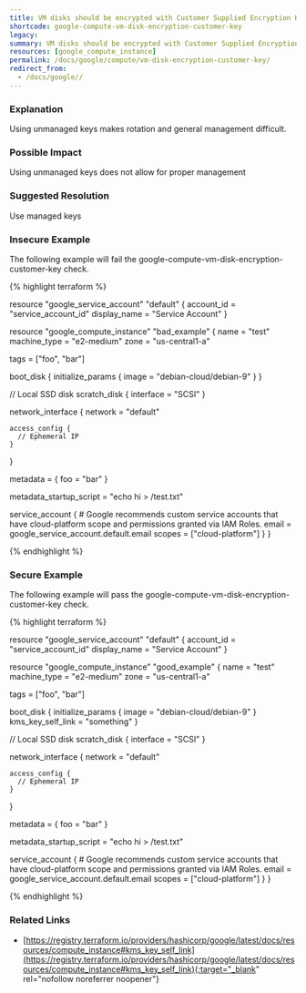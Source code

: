 ```yaml
---
title: VM disks should be encrypted with Customer Supplied Encryption Keys
shortcode: google-compute-vm-disk-encryption-customer-key
legacy: 
summary: VM disks should be encrypted with Customer Supplied Encryption Keys 
resources: [google_compute_instance] 
permalink: /docs/google/compute/vm-disk-encryption-customer-key/
redirect_from: 
  - /docs/google//
---
```


### Explanation

Using unmanaged keys makes rotation and general management difficult.

### Possible Impact
Using unmanaged keys does not allow for proper management

### Suggested Resolution
Use managed keys 


### Insecure Example

The following example will fail the google-compute-vm-disk-encryption-customer-key check.

{% highlight terraform %}

resource "google_service_account" "default" {
  account_id   = "service_account_id"
  display_name = "Service Account"
}

resource "google_compute_instance" "bad_example" {
  name         = "test"
  machine_type = "e2-medium"
  zone         = "us-central1-a"

  tags = ["foo", "bar"]

  boot_disk {
    initialize_params {
      image = "debian-cloud/debian-9"
    }
  }

  // Local SSD disk
  scratch_disk {
    interface = "SCSI"
  }

  network_interface {
    network = "default"

    access_config {
      // Ephemeral IP
    }
  }

  metadata = {
    foo = "bar"
  }

  metadata_startup_script = "echo hi > /test.txt"

  service_account {
    # Google recommends custom service accounts that have cloud-platform scope and permissions granted via IAM Roles.
    email  = google_service_account.default.email
    scopes = ["cloud-platform"]
  }
}

{% endhighlight %}



### Secure Example

The following example will pass the google-compute-vm-disk-encryption-customer-key check.

{% highlight terraform %}

resource "google_service_account" "default" {
  account_id   = "service_account_id"
  display_name = "Service Account"
}

resource "google_compute_instance" "good_example" {
  name         = "test"
  machine_type = "e2-medium"
  zone         = "us-central1-a"

  tags = ["foo", "bar"]

  boot_disk {
    initialize_params {
      image = "debian-cloud/debian-9"
    }
    kms_key_self_link = "something"
  }

  // Local SSD disk
  scratch_disk {
    interface = "SCSI"
  }

  network_interface {
    network = "default"

    access_config {
      // Ephemeral IP
    }
  }

  metadata = {
    foo = "bar"
  }

  metadata_startup_script = "echo hi > /test.txt"

  service_account {
    # Google recommends custom service accounts that have cloud-platform scope and permissions granted via IAM Roles.
    email  = google_service_account.default.email
    scopes = ["cloud-platform"]
  }
}

{% endhighlight %}



### Related Links


- [https://registry.terraform.io/providers/hashicorp/google/latest/docs/resources/compute_instance#kms_key_self_link](https://registry.terraform.io/providers/hashicorp/google/latest/docs/resources/compute_instance#kms_key_self_link){:target="_blank" rel="nofollow noreferrer noopener"}


